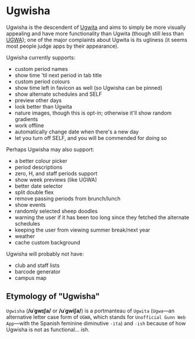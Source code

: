 # Ugwisha

Ugwisha is the descendent of [Ugwita](https://orbiit.github.io/gunn-web-app/lite/) and aims to simply be more visually appealing and have more functionality than Ugwita (though still less than [UGWA](https://orbiit.github.io/gunn-web-app/)); one of the major complaints about Ugwita is its ugliness (it seems most people judge apps by their appearance).

Ugwisha currently supports:

- custom period names
- show time 'til next period in tab title
- custom period colours
- show time left in favicon as well (so Ugwisha can be pinned)
- show alternate schedules and SELF
- preview other days
- look better than Ugwita
- nature images, though this is opt-in; otherwise it'll show random gradients
- work offline
- automatically change date when there's a new day
- let you turn off SELF, and you will be commended for doing so

Perhaps Ugwisha may also support:

- a better colour picker
- period descriptions
- zero, H, and staff periods support
- show week previews (like UGWA)
- better date selector
- split double flex
- remove passing periods from brunch/lunch
- show events
- randomly selected sheep doodles
- warning the user if it has been too long since they fetched the alternate schedules
- keeping the user from viewing summer break/next year
- weather
- cache custom background

Ugwisha will probably not have:
- club and staff lists
- barcode generator
- campus map

## Etymology of "Ugwisha"

`Ugwisha` (**/uˈɡwɪʃa/** or **/uˈɡwiʃa/**) is a portmanteau of `Ugwita` (`Ugwa`&mdash;an alternative letter case form of `UGWA`, which stands for `Unofficial Gunn Web App`&mdash;with the Spanish feminine diminutive `-ita`) and `-ish` because of how Ugwisha is not as functional... *ish*.
